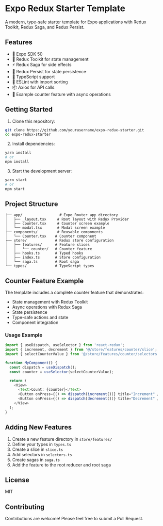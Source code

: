# Expo Redux Starter Template

A modern, type-safe starter template for Expo applications with Redux Toolkit, Redux Saga, and Redux Persist.

## Features

- 🚀 Expo SDK 50
- 🔄 Redux Toolkit for state management
- ⚡ Redux Saga for side effects
- 💾 Redux Persist for state persistence
- 📱 TypeScript support
- 🎨 ESLint with import sorting
- 📦 Axios for API calls
- 🎯 Example counter feature with async operations

## Getting Started

1. Clone this repository:

```bash
git clone https://github.com/yourusername/expo-redux-starter.git
cd expo-redux-starter
```

2. Install dependencies:

```bash
yarn install
# or
npm install
```

3. Start the development server:

```bash
yarn start
# or
npm start
```

## Project Structure

```
├── app/                 # Expo Router app directory
│   ├── _layout.tsx     # Root layout with Redux Provider
│   ├── counter.tsx     # Counter screen example
│   └── modal.tsx       # Modal screen example
├── components/         # Reusable components
│   └── Counter.tsx    # Counter component
├── store/             # Redux store configuration
│   ├── features/      # Feature slices
│   │   └── counter/   # Counter feature
│   ├── hooks.ts       # Typed hooks
│   ├── index.ts       # Store configuration
│   └── saga.ts        # Root saga
└── types/             # TypeScript types
```

## Counter Feature Example

The template includes a complete counter feature that demonstrates:

- State management with Redux Toolkit
- Async operations with Redux Saga
- State persistence
- Type-safe actions and state
- Component integration

### Usage Example

```typescript
import { useDispatch, useSelector } from 'react-redux';
import { increment, decrement } from '@/store/features/counter/slice';
import { selectCounterValue } from '@/store/features/counter/selectors';

function MyComponent() {
  const dispatch = useDispatch();
  const counter = useSelector(selectCounterValue);

  return (
    <View>
      <Text>Count: {counter}</Text>
      <Button onPress={() => dispatch(increment())} title="Increment" />
      <Button onPress={() => dispatch(decrement())} title="Decrement" />
    </View>
  );
}
```

## Adding New Features

1. Create a new feature directory in `store/features/`
2. Define your types in `types.ts`
3. Create a slice in `slice.ts`
4. Add selectors in `selectors.ts`
5. Create sagas in `saga.ts`
6. Add the feature to the root reducer and root saga

## License

MIT

## Contributing

Contributions are welcome! Please feel free to submit a Pull Request.
